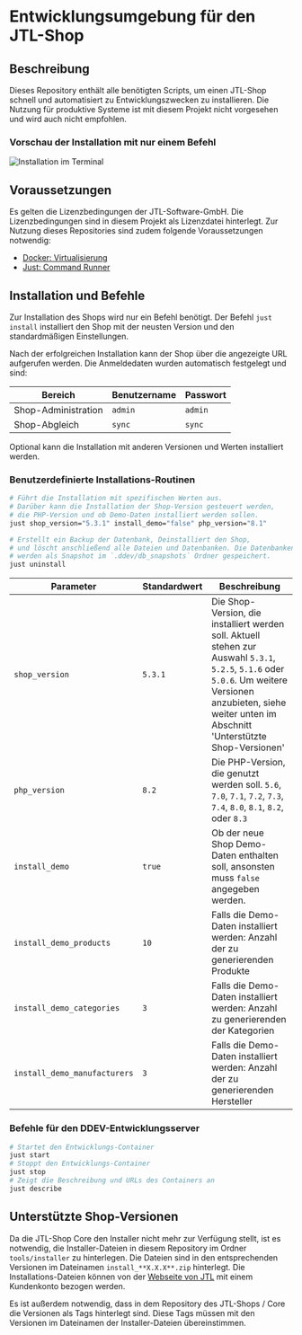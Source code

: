 # Entwicklungsumgebung für den JTL-Shop

## Beschreibung

Dieses Repository enthält alle benötigten Scripts, um einen JTL-Shop schnell und automatisiert zu Entwicklungszwecken zu installieren. Die Nutzung für produktive Systeme ist mit diesem Projekt nicht vorgesehen und wird auch nicht empfohlen.

### Vorschau der Installation mit nur einem Befehl

![Installation im Terminal](https://github.com/cloudmaker97/JTL-Shop-Entwicklungsumgebung/assets/4189795/98325070-fb9a-4f19-94b0-89bc162a07db)

## Voraussetzungen

Es gelten die Lizenzbedingungen der JTL-Software-GmbH. Die Lizenzbedingungen sind in diesem Projekt als Lizenzdatei hinterlegt. Zur Nutzung dieses Repositories sind zudem folgende Voraussetzungen notwendig:

- [Docker: Virtualisierung](https://www.docker.com/)
- [Just: Command Runner](https://just.systems/)

## Installation und Befehle

Zur Installation des Shops wird nur ein Befehl benötigt. Der Befehl `just install` installiert den Shop mit der neusten Version und den standardmäßigen Einstellungen. 

Nach der erfolgreichen Installation kann der Shop über die angezeigte URL aufgerufen werden. Die Anmeldedaten wurden automatisch festgelegt und sind:

| Bereich | Benutzername | Passwort |
| --- | --- | --- |
| Shop-Administration | `admin` | `admin` |
| Shop-Abgleich | `sync` | `sync` |

Optional kann die Installation mit anderen Versionen und Werten installiert werden. 

### Benutzerdefinierte Installations-Routinen

```bash
# Führt die Installation mit spezifischen Werten aus. 
# Darüber kann die Installation der Shop-Version gesteuert werden, 
# die PHP-Version und ob Demo-Daten installiert werden sollen.
just shop_version="5.3.1" install_demo="false" php_version="8.1"
```

```bash
# Erstellt ein Backup der Datenbank, Deinstalliert den Shop,  
# und löscht anschließend alle Dateien und Datenbanken. Die Datenbanken
# werden als Snapshot im `.ddev/db_snapshots` Ordner gespeichert.
just uninstall
```

| Parameter | Standardwert | Beschreibung |
| --- | --- | --- |
| `shop_version` | `5.3.1` | Die Shop-Version, die installiert werden soll. Aktuell stehen zur Auswahl `5.3.1`, `5.2.5`, `5.1.6` oder `5.0.6`. Um weitere Versionen anzubieten, siehe weiter unten im Abschnitt 'Unterstützte Shop-Versionen' |
| `php_version` | `8.2` | Die PHP-Version, die genutzt werden soll. `5.6`, `7.0`, `7.1`, `7.2`, `7.3`, `7.4`, `8.0`, `8.1`, `8.2`, oder `8.3` |
| `install_demo` | `true` | Ob der neue Shop Demo-Daten enthalten soll, ansonsten muss `false` angegeben werden. |
| `install_demo_products` | `10` | Falls die Demo-Daten installiert werden: Anzahl der zu generierenden Produkte |
| `install_demo_categories` | `3` | Falls die Demo-Daten installiert werden: Anzahl zu generierenden der Kategorien |
| `install_demo_manufacturers` | `3` | Falls die Demo-Daten installiert werden: Anzahl der zu generierenden Hersteller |

### Befehle für den DDEV-Entwicklungsserver

```bash
# Startet den Entwicklungs-Container
just start
# Stoppt den Entwicklungs-Container 
just stop 
# Zeigt die Beschreibung und URLs des Containers an
just describe 
```

## Unterstützte Shop-Versionen

Da die JTL-Shop Core den Installer nicht mehr zur Verfügung stellt, ist es notwendig, die Installer-Dateien in diesem Repository im Ordner `tools/installer` zu hinterlegen. Die Dateien sind in den entsprechenden Versionen im Dateinamen `install_**X.X.X**.zip` hinterlegt. Die Installations-Dateien können von der [Webseite von JTL](https://www.jtl-software.de/) mit einem Kundenkonto bezogen werden.

Es ist außerdem notwendig, dass in dem Repository des JTL-Shops / Core die Versionen als Tags hinterlegt sind. Diese Tags müssen mit den Versionen im Dateinamen der Installer-Dateien übereinstimmen.
